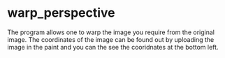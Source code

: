 # warp_perspective
The program allows one to warp the image you require from the original image.
The coordinates of the image can be found out by uploading the image in  the paint and you can the see the cooridnates at the bottom left.

